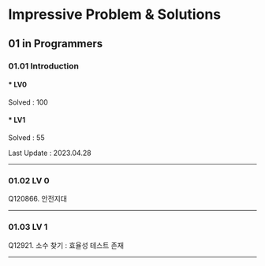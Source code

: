 # Impressive Problem & Solutions

## 01 in Programmers
### 01.01 Introduction
#### * LV0
 Solved : 100
#### * LV1
 Solved : 55

Last Update : 2023.04.28

---
### 01.02 LV 0 

Q120866. 안전지대

---
### 01.03 LV 1
Q12921. 소수 찾기 : 효율성 테스트 존재

---
